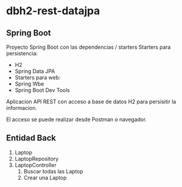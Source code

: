 # dbh2-rest-datajpa

## Spring Boot

Proyecto Spring Boot con las dependencias / starters
Starters para persistencia:
* H2
* Spring Data JPA
* Starters para web:
* Spring Wbe
* Spring Boot Dev Tools

Aplicacion API REST con acceso a base de datos H2 para persisitir la informacion.

El acceso se puede realizar desde Postman o navegador.

## Entidad Back

1. Laptop
2. LaptopRepository
3. LaptopController
   1. Buscar todas las Laptop
   2. Crear una Laptop